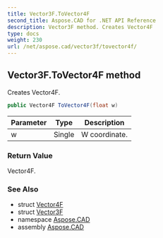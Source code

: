 ```yaml
---
title: Vector3F.ToVector4F
second_title: Aspose.CAD for .NET API Reference
description: Vector3F method. Creates Vector4F
type: docs
weight: 230
url: /net/aspose.cad/vector3f/tovector4f/
---
```

## Vector3F.ToVector4F method

Creates Vector4F.

```csharp
public Vector4F ToVector4F(float w)
```

| Parameter | Type | Description |
| --- | --- | --- |
| w | Single | W coordinate. |

### Return Value

Vector4F.

### See Also

* struct [Vector4F](../../vector4f/)
* struct [Vector3F](../)
* namespace [Aspose.CAD](../../../aspose.cad/)
* assembly [Aspose.CAD](../../../)


